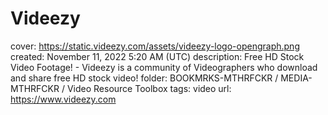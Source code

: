 # Videezy

cover: https://static.videezy.com/assets/videezy-logo-opengraph.png
created: November 11, 2022 5:20 AM (UTC)
description: Free HD Stock Video Footage! - Videezy is a community of Videographers who download and share free HD stock video!
folder: BOOKMRKS-MTHRFCKR / MEDIA-MTHRFCKR / Video Resource Toolbox
tags: video
url: https://www.videezy.com